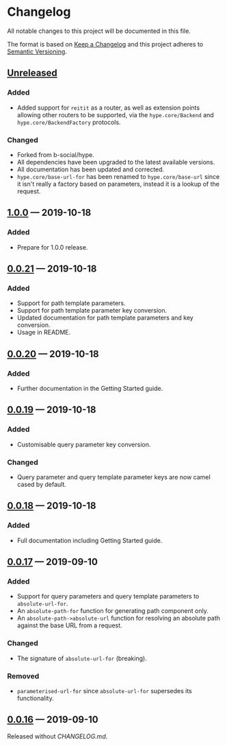 # Changelog

All notable changes to this project will be documented in this file.

The format is based on [Keep a Changelog](http://keepachangelog.com)
and this project adheres to
[Semantic Versioning](http://semver.org/spec/v2.0.0.html).

## [Unreleased]

### Added

- Added support for `reitit` as a router, as well as extension points allowing
  other routers to be supported, via the `hype.core/Backend` and
  `hype.core/BackendFactory` protocols.

### Changed

- Forked from b-social/hype.
- All dependencies have been upgraded to the latest available versions.
- All documentation has been updated and corrected.
- `hype.core/base-url-for` has been renamed to `hype.core/base-url` since it
  isn't really a factory based on parameters, instead it is a lookup of the
  request.

## [1.0.0] — 2019-10-18

### Added

- Prepare for 1.0.0 release.

## [0.0.21] — 2019-10-18

### Added

- Support for path template parameters.
- Support for path template parameter key conversion.
- Updated documentation for path template parameters and key conversion.
- Usage in README.

## [0.0.20] — 2019-10-18

### Added

- Further documentation in the Getting Started guide.

## [0.0.19] — 2019-10-18

### Added

- Customisable query parameter key conversion.

### Changed

- Query parameter and query template parameter keys are now camel cased by
  default.

## [0.0.18] — 2019-10-18

### Added

- Full documentation including Getting Started guide.

## [0.0.17] — 2019-09-10

### Added

- Support for query parameters and query template parameters to
  `absolute-url-for`.
- An `absolute-path-for` function for generating path component only.
- An `absolute-path->absolute-url` function for resolving an absolute path
  against the base URL from a request.

### Changed

- The signature of `absolute-url-for` (breaking).

### Removed

- `parameterised-url-for` since `absolute-url-for` supersedes its functionality.

## [0.0.16] — 2019-09-10

Released without _CHANGELOG.md_.

[0.0.16]: https://github.com/b-social/hype/compare/0.0.1...0.0.16

[0.0.17]: https://github.com/b-social/hype/compare/0.0.16...0.0.17

[0.0.18]: https://github.com/b-social/hype/compare/0.0.17...0.0.18

[0.0.19]: https://github.com/b-social/hype/compare/0.0.18...0.0.19

[0.0.20]: https://github.com/b-social/hype/compare/0.0.19...0.0.20

[0.0.21]: https://github.com/b-social/hype/compare/0.0.20...0.0.21

[1.0.0]: https://github.com/b-social/hype/compare/0.0.21...1.0.0

[Unreleased]: https://github.com/b-social/hype/compare/1.0.0...HEAD
